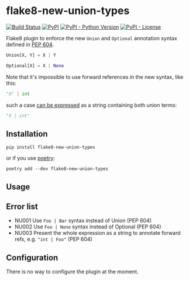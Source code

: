 # flake8-new-union-types
[![Build Status](https://github.com/xome4ok/flake8-new-union-types/actions/workflows/check.yml/badge.svg?branch=main)](https://github.com/xome4ok/flake8-new-union-types/actions/workflows/check.yml)
[![PyPI](https://img.shields.io/pypi/v/flake8-new-union-types)](https://pypi.org/project/flake8-new-union-types/)
[![PyPI - Python Version](https://img.shields.io/pypi/pyversions/flake8-new-union-types)](https://pypi.org/project/flake8-new-union-types/)
[![PyPI - License](https://img.shields.io/pypi/l/flake8-new-union-types)](https://pypi.org/project/flake8-new-union-types/)

Flake8 plugin to enforce the new `Union` and `Optional` annotation syntax defined in [PEP 604](https://peps.python.org/pep-0604/).

```python
Union[X, Y] = X | Y

Optional[X] = X | None
```

Note that it's impossible to use forward references in the new syntax, like this:

```python
"X" | int
```

such a case [can be expressed](https://bugs.python.org/issue45857) as a string containing both union terms:

```python
"X | int"
```

## Installation

```
pip install flake8-new-union-types
```

or if you use [poetry](https://python-poetry.org/):

```
poetry add --dev flake8-new-union-types
```

## Usage

## Error list

* NU001 Use `Foo | Bar` syntax instead of Union (PEP 604)
* NU002 Use `Foo | None` syntax instead of Optional (PEP 604)
* NU003 Present the whole expression as a string to annotate forward refs, e.g. `"int | Foo"` (PEP 604)

## Configuration

There is no way to configure the plugin at the moment.
